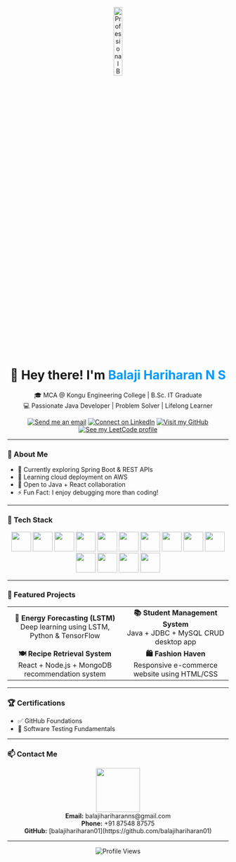 <!-- Header GIF -->
<p align="center">
  <img src="https://github.com/rajput2107/rajput2107/blob/master/Assets/Developer.gif?raw=true" width="20%" alt="Professional Banner">
</p>


<h1 align="center">👋 <span style="display:inline-block;animation:bounce 1s infinite;">Hey there!</span> I'm <span style="color:#0099ff">Balaji Hariharan N S</span></h1>

<p align="center">
  🎓 MCA @ Kongu Engineering College | B.Sc. IT Graduate<br>
  💻 Passionate Java Developer | Problem Solver | Lifelong Learner
</p>

<p align="center">
  <a href="mailto:balajihariharanns@gmail.com"><img src="https://img.shields.io/badge/Gmail-D14836?style=for-the-badge&logo=gmail&logoColor=white" title="Send me an email"/></a>
  <a href="https://www.linkedin.com/in/n-s-balaji-hariharan-28109a24a/"><img src="https://img.shields.io/badge/LinkedIn-blue?style=for-the-badge&logo=linkedin&logoColor=white" title="Connect on LinkedIn"/></a>
  <a href="https://github.com/balajihariharan01"><img src="https://img.shields.io/badge/GitHub-000?style=for-the-badge&logo=github&logoColor=white" title="Visit my GitHub"/></a>
  <a href="https://leetcode.com/u/balajihariharan/"><img src="https://img.shields.io/badge/LeetCode-F89F1B?style=for-the-badge&logo=leetcode&logoColor=white" title="See my LeetCode profile"/></a>
</p>

---

### 🌟 About Me
- 🔭 Currently exploring Spring Boot & REST APIs  
- 🌱 Learning cloud deployment on AWS  
- 👯 Open to Java + React collaboration  
- ⚡ Fun Fact: I enjoy debugging more than coding!

---

### 💼 Tech Stack

<p align="center">
  <a href="https://www.java.com" title="Java"><img src="https://skillicons.dev/icons?i=java" height="45"/></a>
  <a href="https://www.python.org" title="Python"><img src="https://skillicons.dev/icons?i=python" height="45"/></a>
  <a href="https://en.wikipedia.org/wiki/C_(programming_language)" title="C Language"><img src="https://skillicons.dev/icons?i=c" height="45"/></a>
  <a href="https://developer.mozilla.org/en-US/docs/Web/JavaScript" title="JavaScript"><img src="https://skillicons.dev/icons?i=js" height="45"/></a>
  <a href="https://developer.mozilla.org/en-US/docs/Web/HTML" title="HTML5"><img src="https://skillicons.dev/icons?i=html" height="45"/></a>
  <a href="https://developer.mozilla.org/en-US/docs/Web/CSS" title="CSS3"><img src="https://skillicons.dev/icons?i=css" height="45"/></a>
  <a href="https://reactjs.org/" title="React.js"><img src="https://skillicons.dev/icons?i=react" height="45"/></a>
  <a href="https://nodejs.org/" title="Node.js"><img src="https://skillicons.dev/icons?i=nodejs" height="45"/></a>
  <a href="https://www.mongodb.com/" title="MongoDB"><img src="https://skillicons.dev/icons?i=mongodb" height="45"/></a>
  <a href="https://www.mysql.com/" title="MySQL"><img src="https://skillicons.dev/icons?i=mysql" height="45"/></a>
  <a href="https://git-scm.com/" title="Git"><img src="https://skillicons.dev/icons?i=git" height="45"/></a>
  <a href="https://code.visualstudio.com/" title="VS Code"><img src="https://skillicons.dev/icons?i=vscode" height="45"/></a>
  <a href="https://www.eclipse.org/" title="Eclipse"><img src="https://skillicons.dev/icons?i=eclipse" height="45"/></a>
  <a href="https://aws.amazon.com/" title="Amazon Web Services"><img src="https://skillicons.dev/icons?i=aws" height="45"/></a>
</p>

---

### 🚀 Featured Projects

<table>
  <tr>
    <td align="center"><b>🔋 Energy Forecasting (LSTM)</b><br>Deep learning using LSTM, Python & TensorFlow</td>
    <td align="center"><b>📚 Student Management System</b><br>Java + JDBC + MySQL CRUD desktop app</td>
  </tr>
  <tr>
    <td align="center"><b>🍽️ Recipe Retrieval System</b><br>React + Node.js + MongoDB recommendation system</td>
    <td align="center"><b>🛍️ Fashion Haven</b><br>Responsive e-commerce website using HTML/CSS</td>
  </tr>
</table>

---

### 🏆 Certifications

- ✅ GitHub Foundations  
- 🧪 Software Testing Fundamentals  

---

### 📫 Contact Me

<p align="center">
  <img src="https://media.giphy.com/media/LmNwrBhejkK9EFP504/giphy.gif" width="100px"><br>
  <strong>Email:</strong> balajihariharanns@gmail.com<br>
  <strong>Phone:</strong> +91 87548 87575<br>
  <strong>GitHub:</strong> [balajihariharan01](https://github.com/balajihariharan01)
</p>


---



<p align="center">
  <img src="https://komarev.com/ghpvc/?username=balajihariharan01&label=Profile%20views&color=0e75b6&style=flat" alt="Profile Views">
</p>

<!-- Bouncing Text Animation (Optional: works only in GitHub Pages or rendered HTML) -->

